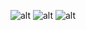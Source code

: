 ![alt](https://cdn.discordapp.com/attachments/699682368964919426/1033789161339097179/unknown.png)
![alt](https://cdn.discordapp.com/attachments/699682368964919426/1033790235001245836/unknown.png)
![alt](https://cdn.discordapp.com/attachments/699682368964919426/1033791016202936440/unknown.png)

